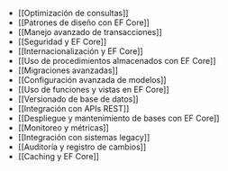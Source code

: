 - [[Optimización de consultas]]
- [[Patrones de diseño con EF Core]]
- [[Manejo avanzado de transacciones]]
- [[Seguridad y EF Core]]
- [[Internacionalización y EF Core]]
- [[Uso de procedimientos almacenados con EF Core]]
- [[Migraciones avanzadas]]
- [[Configuración avanzada de modelos]]
- [[Uso de funciones y vistas en EF Core]]
- [[Versionado de base de datos]]
- [[Integración con APIs REST]]
- [[Despliegue y mantenimiento de bases con EF Core]]
- [[Monitoreo y métricas]]
- [[Integración con sistemas legacy]]
- [[Auditoría y registro de cambios]]
- [[Caching y EF Core]]